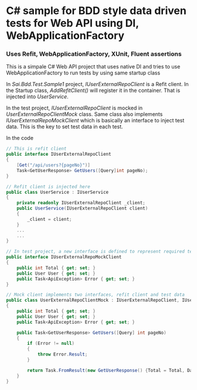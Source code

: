 # C# sample for BDD style data driven tests for Web API using DI, WebApplicationFactory
### Uses Refit, WebApplicationFactory, XUnit, Fluent assertions

This is a simpale C# Web API project that uses native DI and tries to use WebApplicationFactory to run tests by using same startup class

In *Sai.Bdd.Test.Sample1* project,  *IUserExternalRepoClient* is a Refit client. 
In the Startup class, *AddRefitClient()* will register it in the container. 
That is injected into *UserService*. 

In the test project, *IUserExternalRepoClient* is mocked in *UserExternalRepoClientMock* class.
Same class also implements *IUserExternalRepoMockClient* which is basically an interface to inject test data. 
This is the key to set test data in each test.

In the code
```C#
// This is refit client
public interface IUserExternalRepoClient
{
    [Get("/api/users?{pageNo}")]
    Task<GetUserResponse> GetUsers([Query]int pageNo);
}

// Refit client is injected here
public class UserService : IUserService
{
    private readonly IUserExternalRepoClient _client;
    public UserService(IUserExternalRepoClient client)
    {
        _client = client;
    }
    ...
    ...
}

// In test project, a new interface is defined to represent required test data
public interface IUserExternalRepoMockClient
{
    public int Total { get; set; }
    public User User { get; set; }
    public Task<ApiException> Error { get; set; }
}

// Mock client implements two interfaces, refit client and test data
public class UserExternalRepoClientMock : IUserExternalRepoClient, IUserExternalRepoMockClient
{
    public int Total { get; set; }
    public User User { get; set; }
    public Task<ApiException> Error { get; set; }

    public Task<GetUserResponse> GetUsers([Query] int pageNo)
    {
        if (Error != null)
        {
            throw Error.Result;
        }

        return Task.FromResult(new GetUserResponse() {Total = Total, Data = new List<User>() { User } });
    }
}
```
